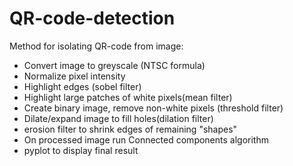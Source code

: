 # QR-code-detection
Method for isolating QR-code from image:
- Convert image to greyscale (NTSC formula)
- Normalize pixel intensity
- Highlight edges (sobel filter)
- Highlight large patches of white pixels(mean filter)
- Create binary image, remove non-white pixels (threshold filter)
- Dilate/expand image to fill holes(dilation filter)
- erosion filter to shrink edges of remaining "shapes"
- On processed image run Connected components algorithm
- pyplot to display final result

